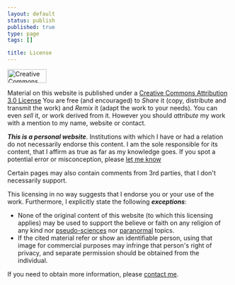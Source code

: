 ```yaml
--- 
layout: default
status: publish
published: true
type: page
tags: []

title: License
---
```

<a rel="license" href="http://creativecommons.org/licenses/by/3.0/"><img style="centre" src="http://i.creativecommons.org/l/by/3.0/88x31.png" alt="Creative Commons License" width="88" height="31" /></a></p>


Material on this website is published under a [Creative Commons Attribution 3.0 License](http://creativecommons.org/licenses/by/3.0) You are free (and encouraged) to *Share* it (copy, distribute and transmit the work) and *Remix* it (adapt the work to your needs). You can even *sell* it, or work derived from it. However you should *attribute* my work with a mention to my name, website or contact.


***This is a personal website***. Institutions with which I have or had a relation do not necessarily endorse this content. I am the sole responsible for its content, that I affirm as true as far as my knowledge goes. If you spot a potential error or misconception, please [let me know](email://brunosan@gmail.com)

Certain pages may also contain comments from 3rd parties, that I don't necessarily support.</p>



This licensing in no way suggests that I endorse you or your use of the work. Furthermore, I explicitly state the following ***exceptions***:

* None of the original content of this website (to which this licensing applies) may be used to support the believe or faith on any religion of any kind nor [pseudo-sciences](http://en.wikipedia.org/wiki/Pseudoscience) nor [paranormal](http://en.wikipedia.org/wiki/Paranormal) topics.
* If the cited material refer or show an identifiable person, using that image for commercial purposes may infringe that person's right of privacy, and separate permission should be obtained from the individual.


If you need to obtain more information, please [contact me]({{site.baseurl}}contact).
